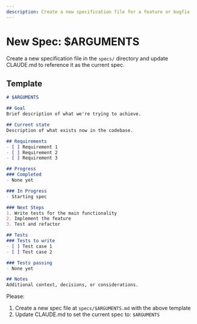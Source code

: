 ```yaml
---
description: Create a new specification file for a feature or bugfix
---
```


# New Spec: $ARGUMENTS

Create a new specification file in the `specs/` directory and update CLAUDE.md to reference it as the current spec.

## Template

```markdown
# $ARGUMENTS

## Goal
Brief description of what we're trying to achieve.

## Current state
Description of what exists now in the codebase.

## Requirements
- [ ] Requirement 1
- [ ] Requirement 2
- [ ] Requirement 3

## Progress
### Completed
- None yet

### In Progress
- Starting spec

### Next Steps
1. Write tests for the main functionality
2. Implement the feature
3. Test and refactor

## Tests
### Tests to write
- [ ] Test case 1
- [ ] Test case 2

### Tests passing
- None yet

## Notes
Additional context, decisions, or considerations.
```

Please:
1. Create a new spec file at `specs/$ARGUMENTS.md` with the above template
2. Update CLAUDE.md to set the current spec to: `$ARGUMENTS`
